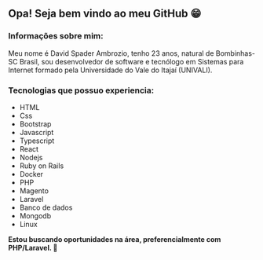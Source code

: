 ## Opa! Seja bem vindo ao meu GitHub 😁

### Informações sobre mim:

Meu nome é David Spader Ambrozio, tenho 23 anos, natural de Bombinhas-SC Brasil, sou desenvolvedor de software e tecnólogo em Sistemas para Internet formado pela Universidade do Vale do Itajaí (UNIVALI).

### Tecnologias que possuo experiencia:

* HTML
* Css
* Bootstrap
* Javascript
* Typescript
* React
* Nodejs 
* Ruby on Rails 
* Docker 
* PHP
* Magento 
* Laravel
* Banco de dados
* Mongodb 
* Linux


**Estou buscando oportunidades na área, preferencialmente com PHP/Laravel.  👊**
